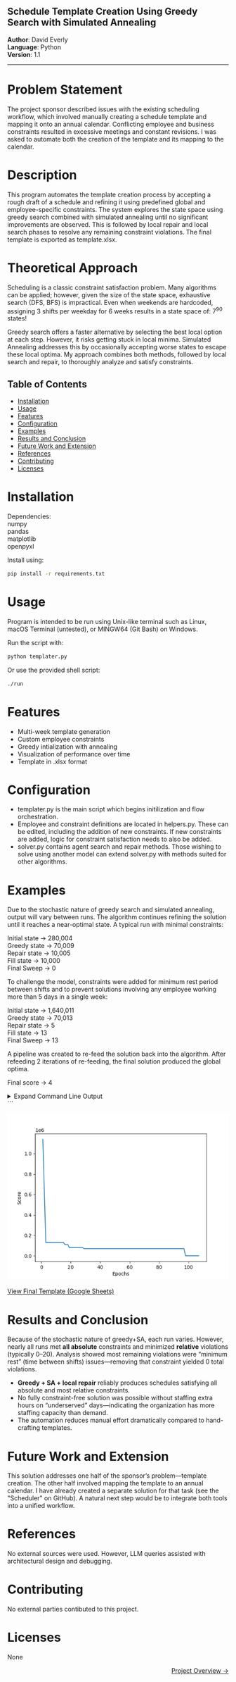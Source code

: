 ## Schedule Template Creation Using Greedy Search with Simulated Annealing

**Author**: David Everly  
**Language**: Python  
**Version**: 1.1   

---

# Problem Statement  
The project sponsor described issues with the existing scheduling workflow, which involved manually creating a schedule template and mapping it onto an annual calendar. Conflicting employee and business constraints resulted in excessive meetings and constant revisions. I was asked to automate both the creation of the template and its mapping to the calendar. 
  
# Description  
This program automates the template creation process by accepting a rough draft of a schedule and refining it using predefined global and employee-specific constraints. The system explores the state space using greedy search combined with simulated annealing until no significant improvements are observed. This is followed by local repair and local search phases to resolve any remaining constraint violations. The final template is exported as template.xlsx.

# Theoretical Approach
Scheduling is a classic constraint satisfaction problem. Many algorithms can be applied; however, given the size of the state space, exhaustive search (DFS, BFS) is impractical. Even when weekends are hardcoded, assigning 3 shifts per weekday for 6 weeks results in a state space of: 7<sup>90</sup> states!  

Greedy search offers a faster alternative by selecting the best local option at each step. However, it risks getting stuck in local minima. Simulated Annealing addresses this by occasionally accepting worse states to escape these local optima. My approach combines both methods, followed by local search and repair, to thoroughly analyze and satisfy constraints.

## Table of Contents
- [Installation](#installation)
- [Usage](#usage)
- [Features](#features)
- [Configuration](#configuration)
- [Examples](#examples)
- [Results and Conclusion](#results-and-conclusion)
- [Future Work and Extension](#future-work-and-extension)
- [References](#references)
- [Contributing](#contributing)
- [Licenses](#licenses)

# Installation
Dependencies:   
numpy  
pandas  
matplotlib  
openpyxl  

Install using:  
```bash
pip install -r requirements.txt  
```  

# Usage
Program is intended to be run using Unix-like terminal such as Linux, macOS Terminal (untested), or MINGW64 (Git Bash) on Windows.  

Run the script with: 
```bash 
python templater.py 
```  
Or use the provided shell script:    
```bash
./run  
```

# Features  
- Multi-week template generation  
- Custom employee constraints  
- Greedy intialization with annealing  
- Visualization of performance over time  
- Template in .xlsx format  

# Configuration  
- templater.py is the main script which begins initilization and flow orchestration.  
- Employee and constraint definitions are located in helpers.py.  These can be edited, including the addition of new constraints.  If new constraints are added, logic for constraint satisfaction needs to also be added.
- solver.py contains agent search and repair methods. Those wishing to solve using another model can extend solver.py with methods suited for other algorithms.  

# Examples  
Due to the stochastic nature of greedy search and simulated annealing, output will vary between runs. The algorithm continues refining the solution until it reaches a near-optimal state. A typical run with minimal constraints:    

Initial state -> 280,004  
Greedy state  -> 70,009  
Repair state  -> 10,005  
Fill state    -> 10,000  
Final Sweep   -> 0  

To challenge the model, constraints were added for minimum rest period between shifts and to prevent solutions involving any employee working more than 5 days in a single week:  

Initial state -> 1,640,011  
Greedy state  -> 70,013  
Repair state  -> 5   
Fill state    -> 13  
Final Sweep   -> 13  

A pipeline was created to re-feed the solution back into the algorithm. After refeeding 2 iterations of re-feeding, the final solution produced the global optima.

Final score -> 4

<details>
<summary>Expand Command Line Output</summary>

```text  
$ ./run
Total required shifts over 6 weeks: 99 (Total Hours: 1188)
Total available hours from staff: 1560.0
✅ Staff-hour capacity seems sufficient.
Week: 0
Day 0: Josh,Britt | Night: Ashley
Day 1: Britt,UNFILLED | Night: Megan
Day 2: Kati,UNFILLED | Night: Liz
Day 3: Josh,Britt | Night: Ashley
Day 4: Josh,UNFILLED | Night: Ashley
Day 5: David,Kati | Night: Liz
Day 6: David,Kati | Night: Liz
Week: 1
Day 0: Kati,Britt | Night: Liz
Day 1: Britt,UNFILLED | Night: Josh
Day 2: David,Megan | Night: Ashley
Day 3: Kati,Britt | Night: Liz
Day 4: Kati,UNFILLED | Night: Liz
Day 5: Megan,UNFILLED | Night: Ashley
Day 6: Megan,UNFILLED | Night: Ashley
Week: 2
Day 0: Megan,Britt | Night: Ashley
Day 1: Britt,UNFILLED | Night: Megan
Day 2: Josh,UNFILLED | Night: Liz
Day 3: Megan,Britt | Night: Ashley
Day 4: Megan,UNFILLED | Night: Ashley
Day 5: David,Josh | Night: Liz
Day 6: David,Josh | Night: Liz
Week: 3
Day 0: Josh,Megan | Night: Liz
Day 1: Kati,UNFILLED | Night: Megan
Day 2: David,Britt | Night: Ashley
Day 3: Josh,Megan | Night: Liz
Day 4: Josh,UNFILLED | Night: Liz
Day 5: Britt,UNFILLED | Night: Ashley
Day 6: Britt,UNFILLED | Night: Ashley
Week: 4
Day 0: Britt,Kati | Night: Ashley
Day 1: Kati,UNFILLED | Night: Josh
Day 2: Megan,UNFILLED | Night: Liz
Day 3: Britt,Josh | Night: Ashley
Day 4: Britt,UNFILLED | Night: Ashley
Day 5: David,Megan | Night: Liz
Day 6: David,Megan | Night: Liz
Week: 5
Day 0: Megan,Britt | Night: Liz
Day 1: Britt,UNFILLED | Night: Megan
Day 2: David,Josh | Night: Ashley
Day 3: Megan,Britt | Night: Liz
Day 4: Megan,UNFILLED | Night: Liz
Day 5: Josh,UNFILLED | Night: Ashley
Day 6: Josh,UNFILLED | Night: Ashley

Starting Score: 1640011     
Starting greedy initialization…
-----------------Greedy Phase Complete--------------    
Greedy best state
Week: 0
Day 0: Megan,Britt | Night: Ashley
Day 1: Britt,UNFILLED | Night: Megan
Day 2: Kati,Josh | Night: Liz
Day 3: Josh,Britt | Night: Ashley
Day 4: Josh,UNFILLED | Night: Ashley
Day 5: David,Kati | Night: Liz
Day 6: David,Kati | Night: Liz
Week: 1
Day 0: Kati,Britt | Night: Liz
Day 1: Britt,UNFILLED | Night: Josh
Day 2: David,Megan | Night: Ashley
Day 3: Kati,Britt | Night: Liz
Day 4: Kati,UNFILLED | Night: Liz
Day 5: Megan,UNFILLED | Night: Ashley
Day 6: Megan,UNFILLED | Night: Ashley
Week: 2
Day 0: Megan,Britt | Night: Ashley
Day 1: Britt,UNFILLED | Night: Megan
Day 2: Josh,Kati | Night: Liz
Day 3: Megan,Kati | Night: Ashley
Day 4: Megan,UNFILLED | Night: Ashley
Day 5: David,Josh | Night: Liz
Day 6: David,Josh | Night: Liz
Week: 3
Day 0: Josh,Britt | Night: Liz
Day 1: Britt,UNFILLED | Night: Megan
Day 2: David,Megan | Night: Ashley
Day 3: Josh,Megan | Night: Liz
Day 4: Josh,UNFILLED | Night: Liz
Day 5: Britt,UNFILLED | Night: Ashley
Day 6: Britt,UNFILLED | Night: Ashley
Week: 4
Day 0: Britt,Kati | Night: Ashley
Day 1: Kati,UNFILLED | Night: Josh
Day 2: Megan,Kati | Night: Liz
Day 3: Britt,Josh | Night: Ashley
Day 4: Britt,UNFILLED | Night: Ashley
Day 5: David,Megan | Night: Liz
Day 6: David,Megan | Night: Liz
Week: 5
Day 0: Josh,Britt | Night: Liz
Day 1: Britt,UNFILLED | Night: Megan
Day 2: David,Megan | Night: Ashley
Day 3: Megan,Josh | Night: Liz
Day 4: Britt,UNFILLED | Night: Liz
Day 5: Josh,UNFILLED | Night: Ashley
Day 6: Josh,UNFILLED | Night: Ashley

Score: 70013
Starting post-Greedy repair…
Repair: swapped Megan@000 with Kati@020 70013→60013     
Repair: swapped Megan@200 with Josh@030 60013→50021     
Repair: swapped Josh@021 with Kati@000 50021→50019      
Repair: swapped Britt@031 with Josh@040 50019→50018     
Repair: swapped Josh@200 with Kati@021 50018→20015      
Repair: swapped Josh@000 with Kati@140 20015→20014      
Repair: swapped Megan@212 with Josh@220 20014→10014     
Repair: swapped Britt@301 with Kati@231 10014→10013     
Repair: swapped Kati@221 with Josh@330 10013→10010      
Repair: swapped Britt@310 with Josh@300 10010→10009     
Repair: swapped Josh@412 with Ashley@402 10009→10008    
Repair: swapped Ashley@412 with Megan@512 10008→11      
Repair: swapped Josh@500 with Megan@412 11→9
Repair: swapped Ashley@512 with Josh@402 9→7
Repair: swapped Josh@412 with Ashley@402 7→6
Repair: swapped Josh@512 with Ashley@522 6→5
Finished repairs in 17 No further repairs after 17 epochs
After Repair state
Week: 0
Day 0: Kati,Britt | Night: Ashley
Day 1: Britt,UNFILLED | Night: Megan
Day 2: Megan,Josh | Night: Liz
Day 3: Megan,Josh | Night: Ashley
Day 4: Britt,UNFILLED | Night: Ashley
Day 5: David,Kati | Night: Liz
Day 6: David,Kati | Night: Liz
Week: 1
Day 0: Kati,Britt | Night: Liz
Day 1: Britt,UNFILLED | Night: Josh
Day 2: David,Megan | Night: Ashley
Day 3: Kati,Britt | Night: Liz
Day 4: Josh,UNFILLED | Night: Liz
Day 5: Megan,UNFILLED | Night: Ashley
Day 6: Megan,UNFILLED | Night: Ashley
Week: 2
Day 0: Kati,Britt | Night: Ashley
Day 1: Britt,UNFILLED | Night: Josh
Day 2: Megan,Josh | Night: Liz
Day 3: Megan,Britt | Night: Ashley
Day 4: Megan,UNFILLED | Night: Ashley
Day 5: David,Josh | Night: Liz
Day 6: David,Josh | Night: Liz
Week: 3
Day 0: Britt,Kati | Night: Liz
Day 1: Josh,UNFILLED | Night: Megan
Day 2: David,Megan | Night: Ashley
Day 3: Kati,Megan | Night: Liz
Day 4: Josh,UNFILLED | Night: Liz
Day 5: Britt,UNFILLED | Night: Ashley
Day 6: Britt,UNFILLED | Night: Ashley
Week: 4
Day 0: Britt,Kati | Night: Josh
Day 1: Kati,UNFILLED | Night: Ashley
Day 2: Megan,Kati | Night: Liz
Day 3: Britt,Josh | Night: Ashley
Day 4: Britt,UNFILLED | Night: Ashley
Day 5: David,Megan | Night: Liz
Day 6: David,Megan | Night: Liz
Week: 5
Day 0: Megan,Britt | Night: Liz
Day 1: Britt,UNFILLED | Night: Ashley
Day 2: David,Megan | Night: Josh
Day 3: Megan,Josh | Night: Liz
Day 4: Britt,UNFILLED | Night: Liz
Day 5: Josh,UNFILLED | Night: Ashley
Day 6: Josh,UNFILLED | Night: Ashley

Score: 5
-----------------Repair Phase Complete--------------    
Filling Minimums…
After Filling state
Week: 0
Day 0: Kati,Britt | Night: Ashley
Day 1: Britt,UNFILLED | Night: Megan
Day 2: Megan,Josh | Night: Liz
Day 3: Megan,Josh | Night: Ashley
Day 4: Britt,UNFILLED | Night: Ashley
Day 5: David,Kati | Night: Liz
Day 6: David,Kati | Night: Liz
Week: 1
Day 0: Kati,Britt | Night: Liz
Day 1: Britt,UNFILLED | Night: Josh
Day 2: David,Megan | Night: Ashley
Day 3: Kati,Britt | Night: Liz
Day 4: Josh,UNFILLED | Night: Liz
Day 5: Megan,UNFILLED | Night: Ashley
Day 6: Megan,UNFILLED | Night: Ashley
Week: 2
Day 0: Kati,Britt | Night: Ashley
Day 1: Britt,UNFILLED | Night: Josh
Day 2: Megan,Josh | Night: Liz
Day 3: Megan,Britt | Night: Ashley
Day 4: Megan,UNFILLED | Night: Ashley
Day 5: David,Josh | Night: Liz
Day 6: David,Josh | Night: Liz
Week: 3
Day 0: Britt,Kati | Night: Liz
Day 1: Josh,UNFILLED | Night: Megan
Day 2: David,Megan | Night: Ashley
Day 3: Kati,Megan | Night: Liz
Day 4: Josh,UNFILLED | Night: Liz
Day 5: Britt,UNFILLED | Night: Ashley
Day 6: Britt,UNFILLED | Night: Ashley
Week: 4
Day 0: Britt,Kati | Night: Josh
Day 1: Kati,UNFILLED | Night: Ashley
Day 2: Megan,Kati | Night: Liz
Day 3: Britt,Josh | Night: Ashley
Day 4: Britt,UNFILLED | Night: Ashley
Day 5: David,Megan | Night: Liz
Day 6: David,Megan | Night: Liz
Week: 5
Day 0: Megan,Britt | Night: Liz
Day 1: Britt,UNFILLED | Night: Ashley
Day 2: David,Megan | Night: Josh
Day 3: Megan,Josh | Night: Liz
Day 4: Britt,UNFILLED | Night: Liz
Day 5: Josh,UNFILLED | Night: Ashley
Day 6: Josh,UNFILLED | Night: Ashley

Score: 13
-----------------Fill Phase Complete--------------      
Final Sweep…
After Sweep state
Week: 0
Day 0: Kati,Britt | Night: Ashley
Day 1: Britt,Josh | Night: Megan
Day 2: Megan,Josh | Night: Liz
Day 3: Megan,Josh | Night: Ashley
Day 4: Britt,Josh | Night: Ashley
Day 5: David,Kati | Night: Liz
Day 6: David,Kati | Night: Liz
Week: 1
Day 0: Kati,Britt | Night: Liz
Day 1: Britt,UNFILLED | Night: Josh
Day 2: David,Megan | Night: Ashley
Day 3: Kati,Britt | Night: Liz
Day 4: Josh,Kati | Night: Liz
Day 5: Megan,UNFILLED | Night: Ashley
Day 6: Megan,UNFILLED | Night: Ashley
Week: 2
Day 0: Kati,Britt | Night: Ashley
Day 1: Britt,Kati | Night: Josh
Day 2: Megan,Josh | Night: Liz
Day 3: Megan,Britt | Night: Ashley
Day 4: Megan,Kati | Night: Ashley
Day 5: David,Josh | Night: Liz
Day 6: David,Josh | Night: Liz
Week: 3
Day 0: Britt,Kati | Night: Liz
Day 1: Josh,UNFILLED | Night: Megan
Day 2: David,Megan | Night: Ashley
Day 3: Kati,Megan | Night: Liz
Day 4: Josh,Kati | Night: Liz
Day 5: Britt,UNFILLED | Night: Ashley
Day 6: Britt,UNFILLED | Night: Ashley
Week: 4
Day 0: Britt,Kati | Night: Josh
Day 1: Kati,UNFILLED | Night: Ashley
Day 2: Megan,Kati | Night: Liz
Day 3: Britt,Josh | Night: Ashley
Day 4: Britt,UNFILLED | Night: Ashley
Day 5: David,Megan | Night: Liz
Day 6: David,Megan | Night: Liz
Week: 5
Day 0: Megan,Britt | Night: Liz
Day 1: Britt,Kati | Night: Ashley
Day 2: David,Megan | Night: Josh
Day 3: Megan,Josh | Night: Liz
Day 4: Britt,Kati | Night: Liz
Day 5: Josh,Kati | Night: Ashley
Day 6: Josh,UNFILLED | Night: Ashley

Score: 13
-----------------Template Complete--------------        
Final Score: 13

--- Final Best Solution --- 
Week: 0
Day 0: Kati,Britt | Night: Ashley
Day 1: Britt,Josh | Night: Megan
Day 2: Megan,Josh | Night: Liz
Day 3: Megan,Josh | Night: Ashley
Day 4: Britt,Josh | Night: Ashley
Day 5: David,Kati | Night: Liz
Day 6: David,Kati | Night: Liz
Week: 1
Day 0: Kati,Britt | Night: Liz
Day 1: Britt,UNFILLED | Night: Josh
Day 2: David,Megan | Night: Ashley
Day 3: Kati,Britt | Night: Liz
Day 4: Josh,Kati | Night: Liz
Day 5: Megan,UNFILLED | Night: Ashley
Day 6: Megan,UNFILLED | Night: Ashley
Week: 2
Day 0: Kati,Britt | Night: Ashley
Day 1: Britt,Kati | Night: Josh
Day 2: Megan,Josh | Night: Liz
Day 3: Megan,Britt | Night: Ashley
Day 4: Megan,Kati | Night: Ashley
Day 5: David,Josh | Night: Liz
Day 6: David,Josh | Night: Liz
Week: 3
Day 0: Britt,Kati | Night: Liz
Day 1: Josh,UNFILLED | Night: Megan
Day 2: David,Megan | Night: Ashley
Day 3: Kati,Megan | Night: Liz
Day 4: Josh,Kati | Night: Liz
Day 5: Britt,UNFILLED | Night: Ashley
Day 6: Britt,UNFILLED | Night: Ashley
Week: 4
Day 0: Britt,Kati | Night: Josh
Day 1: Kati,UNFILLED | Night: Ashley
Day 2: Megan,Kati | Night: Liz
Day 3: Britt,Josh | Night: Ashley
Day 4: Britt,UNFILLED | Night: Ashley
Day 5: David,Megan | Night: Liz
Day 6: David,Megan | Night: Liz
Week: 5
Day 0: Megan,Britt | Night: Liz
Day 1: Britt,Kati | Night: Ashley
Day 2: David,Megan | Night: Josh
Day 3: Megan,Josh | Night: Liz
Day 4: Britt,Kati | Night: Liz
Day 5: Josh,Kati | Night: Ashley
Day 6: Josh,UNFILLED | Night: Ashley

Josh relative violation Day Shifts Per Week on 011      
Josh relative violation Consecutive Days on 011
Josh relative violation Day Shifts Per Week on 021      
Josh relative violation Consecutive Days on 021
Josh relative violation Day Shifts Per Week on 031      
Josh relative violation Consecutive Days on 031
Josh relative violation Day Shifts Per Week on 041      
Britt relative violation Minimum Rest on 231
Ashley relative violation Minimum Rest on 412
Megan relative violation Minimum Rest on 500
Ashley relative violation Minimum Rest on 512
Global Abs Violation: 0
Global Rel Violation: 0
Staff Abs Violation: 0
Staff Rel Violation: 13
Final Score: 13
UNFILLED: 108 hrs worked total
David: 108 hrs worked total
Josh: 216 hrs worked total
Kati: 216 hrs worked total
Britt: 216 hrs worked total
Liz: 216 hrs worked total
Megan: 216 hrs worked total
Ashley: 216 hrs worked total
UNFILLED:
  Weeks 0-1: 36 hrs
  Weeks 2-3: 36 hrs
  Weeks 4-5: 36 hrs
David:
  Weeks 0-1: 36 hrs
  Weeks 2-3: 36 hrs
  Weeks 4-5: 36 hrs
Josh:
  Weeks 0-1: 72 hrs
  Weeks 2-3: 72 hrs
  Weeks 4-5: 72 hrs
Kati:
  Weeks 0-1: 72 hrs
  Weeks 2-3: 72 hrs
  Weeks 4-5: 72 hrs
Britt:
  Weeks 0-1: 72 hrs
  Weeks 2-3: 72 hrs
  Weeks 4-5: 72 hrs
Liz:
  Weeks 0-1: 72 hrs
  Weeks 2-3: 72 hrs
  Weeks 4-5: 72 hrs
Megan:
  Weeks 0-1: 72 hrs
  Weeks 2-3: 72 hrs
  Weeks 4-5: 72 hrs
Ashley:
  Weeks 0-1: 72 hrs
  Weeks 2-3: 72 hrs
  Weeks 4-5: 72 hrs
  ```
</details> ```  

![Score by Epoch chart showing improvement over training](Results/Score_by_Epoch.png) 

<a href="https://docs.google.com/spreadsheets/d/1pQ2ikx7xCO3GEW18450oJszRIT6FUK3cu3nQw0aWBz8/edit?usp=sharing"
   target="_blank" rel="noopener noreferrer">View Final Template (Google Sheets)
</a>


# Results and Conclusion
Because of the stochastic nature of greedy+SA, each run varies. However, nearly all runs met **all absolute** constraints and minimized **relative** violations (typically 0–20). Analysis showed most remaining violations were “minimum rest” (time between shifts) issues—removing that constraint yielded 0 total violations.  

- **Greedy + SA + local repair** reliably produces schedules satisfying all absolute and most relative constraints.  
- No fully constraint-free solution was possible without staffing extra hours on “underserved” days—indicating the organization has more staffing capacity than demand.  
- The automation reduces manual effort dramatically compared to hand-crafting templates.  

# Future Work and Extension  
This solution addresses one half of the sponsor’s problem—template creation. The other half involved mapping the template to an annual calendar. I have already created a separate solution for that task (see the "Scheduler" on GitHub). A natural next step would be to integrate both tools into a unified workflow.

# References  
No external sources were used. However, LLM queries assisted with architectural design and debugging.  

# Contributing  
No external parties contibuted to this project.  

# Licenses  
None

<a href="https://www.dmeverly.com/completedprojects/Schedule%20Templater/" style="display: block; text-align:right;" target = "_blank">  Project Overview -> </a> 